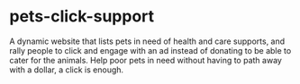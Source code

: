 # pets-click-support
A dynamic website that lists pets in need of health and care supports, and rally people to click and engage with an ad instead of donating to be able to cater for the animals. Help poor pets in need without having to path away with a dollar, a click is enough.
